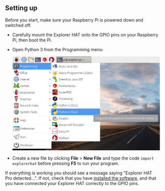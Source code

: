 ## Setting up

Before you start, make sure your Raspberry Pi is powered down and switched off.

- Carefully mount the Explorer HAT onto the GPIO pins on your Raspberry Pi, then boot the Pi.

- Open Python 3 from the Programming menu:
    
    ![Opening Python 3](images/python3-app-menu.png)

- Create a new file by clicking **File** > **New File** and type the code `import explorerhat` before pressing **F5** to run your program.

If everything is working you should see a message saying "Explorer HAT Pro detected...". If not, check that you have [installed the software](what-you-will-need), and that you have connected your Explorer HAT correctly to the GPIO pins.